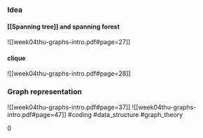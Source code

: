 ### Idea
#### [[Spanning tree]]  and spanning forest
![[week04thu-graphs-intro.pdf#page=27]]
#### clique
![[week04thu-graphs-intro.pdf#page=28]]

### Graph representation 
![[week04thu-graphs-intro.pdf#page=37]]
![[week04thu-graphs-intro.pdf#page=47]]
#coding #data_structure #graph_theory 

0

